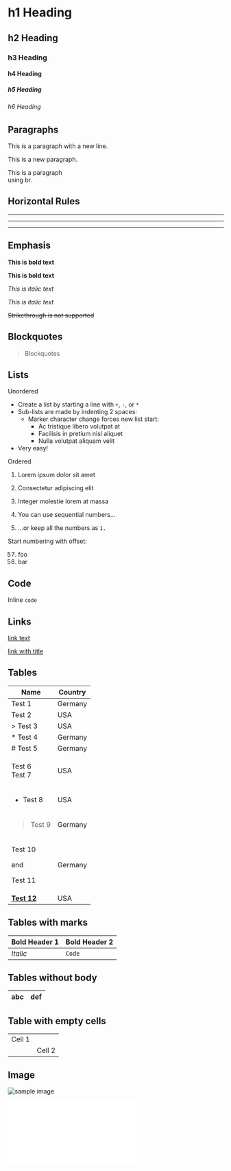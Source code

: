 <!-- prettier-ignore-start -->

# h1 Heading

## h2 Heading

### h3 Heading

#### h4 Heading

##### h5 Heading

###### h6 Heading

## Paragraphs

This is a paragraph
with a new line.

This is a new paragraph.

This is a paragraph<br/>using br.

## Horizontal Rules

---

---

---

## Emphasis

**This is bold text**

**This is bold text**

_This is italic text_

_This is italic text_

~~Strikethrough is not supported~~

## Blockquotes

> Blockquotes

## Lists

Unordered

- Create a list by starting a line with `+`, `-`, or `*`
- Sub-lists are made by indenting 2 spaces:
  - Marker character change forces new list start:
    - Ac tristique libero volutpat at
    * Facilisis in pretium nisl aliquet
    - Nulla volutpat aliquam velit
- Very easy!

Ordered

1. Lorem ipsum dolor sit amet
2. Consectetur adipiscing elit
3. Integer molestie lorem at massa

4. You can use sequential numbers...
5. ...or keep all the numbers as `1.`

Start numbering with offset:

57. foo
1. bar

## Code

Inline `code`

## Links

[link text](https://www.contentful.com)

[link with title](https://www.contentful.com/blog/ 'title text!')

## Tables

| Name                                         | Country |
| -------------------------------------------- | ------- |
| Test 1                                       | Germany |
| Test 2                                       | USA     |
| > Test 3                                     | USA     |
| * Test 4                                     | Germany |
| # Test 5                                     | Germany |
| <p>Test 6<br/>Test 7</p>                     | USA     |
| <ul><li>Test 8</li></ul>                     | USA     |
| <blockquote>Test 9</blockquote>              | Germany |
| <div><p>Test 10</p> and <p>Test 11</p></div> | Germany |
| **[Test 12](https://example.com)**           | USA     |

## Tables with marks

| **Bold Header 1** | **Bold Header 2** |
| ----------------- | ----------------- |
| _Italic_          | `Code`            |

## Tables without body

| abc | def |
| --- | --- |


## Table with empty cells

|        |        |
| ------ | ------ |
| Cell 1 |        |
|        | Cell 2 |

## Image

![sample image](sample.jpg)

![sample pdf](sample.pdf)

<!-- prettier-ignore-end -->
